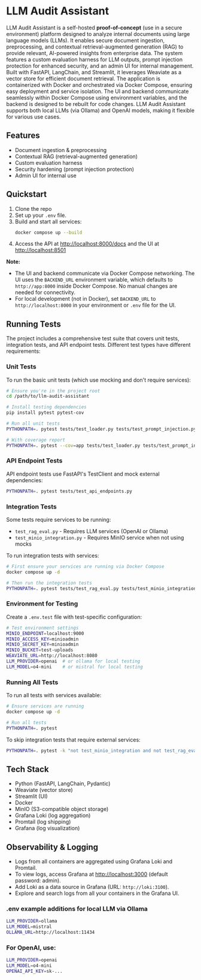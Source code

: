 # LLM Audit Assistant

LLM Audit Assistant is a self-hosted **proof-of-concept** (use in a secure environment) platform designed to analyze internal documents using large language models (LLMs). It enables secure document ingestion, preprocessing, and contextual retrieval-augmented generation (RAG) to provide relevant, AI-powered insights from enterprise data. The system features a custom evaluation harness for LLM outputs, prompt injection protection for enhanced security, and an admin UI for internal management. Built with FastAPI, LangChain, and Streamlit, it leverages Weaviate as a vector store for efficient document retrieval. The application is containerized with Docker and orchestrated via Docker Compose, ensuring easy deployment and service isolation. The UI and backend communicate seamlessly within Docker Compose using environment variables, and the backend is designed to be rebuilt for code changes. LLM Audit Assistant supports both local LLMs (via Ollama) and OpenAI models, making it flexible for various use cases.

## Features
- Document ingestion & preprocessing
- Contextual RAG (retrieval-augmented generation)
- Custom evaluation harness
- Security hardening (prompt injection protection)
- Admin UI for internal use

## Quickstart

1. Clone the repo
2. Set up your `.env` file.
3. Build and start all services:
   ```sh
   docker compose up --build
   ```
4. Access the API at [http://localhost:8000/docs](http://localhost:8000/docs) and the UI at [http://localhost:8501](http://localhost:8501)

**Note:**
- The UI and backend communicate via Docker Compose networking. The UI uses the `BACKEND_URL` environment variable, which defaults to `http://app:8000` inside Docker Compose. No manual changes are needed for connectivity.
- For local development (not in Docker), set `BACKEND_URL` to `http://localhost:8000` in your environment or `.env` file for the UI.

## Running Tests

The project includes a comprehensive test suite that covers unit tests, integration tests, and API endpoint tests. Different test types have different requirements:

### Unit Tests

To run the basic unit tests (which use mocking and don't require services):

```sh
# Ensure you're in the project root
cd /path/to/llm-audit-assistant

# Install testing dependencies
pip install pytest pytest-cov

# Run all unit tests
PYTHONPATH=. pytest tests/test_loader.py tests/test_prompt_injection.py

# With coverage report
PYTHONPATH=. pytest --cov=app tests/test_loader.py tests/test_prompt_injection.py
```

### API Endpoint Tests

API endpoint tests use FastAPI's TestClient and mock external dependencies:

```sh
PYTHONPATH=. pytest tests/test_api_endpoints.py
```

### Integration Tests

Some tests require services to be running:

- `test_rag_eval.py` - Requires LLM services (OpenAI or Ollama)
- `test_minio_integration.py` - Requires MinIO service when not using mocks

To run integration tests with services:

```sh
# First ensure your services are running via Docker Compose
docker compose up -d

# Then run the integration tests
PYTHONPATH=. pytest tests/test_rag_eval.py tests/test_minio_integration.py
```

### Environment for Testing

Create a `.env.test` file with test-specific configuration:

```bash
# Test environment settings
MINIO_ENDPOINT=localhost:9000
MINIO_ACCESS_KEY=minioadmin
MINIO_SECRET_KEY=minioadmin
MINIO_BUCKET=test-uploads
WEAVIATE_URL=http://localhost:8080
LLM_PROVIDER=openai  # or ollama for local testing
LLM_MODEL=o4-mini    # or mistral for local testing
```

### Running All Tests

To run all tests with services available:

```sh
# Ensure services are running
docker compose up -d

# Run all tests
PYTHONPATH=. pytest
```

To skip integration tests that require external services:

```sh
PYTHONPATH=. pytest -k "not test_minio_integration and not test_rag_eval[qa_pair0]"
```

## Tech Stack
- Python (FastAPI, LangChain, Pydantic)
- Weaviate (vector store)
- Streamlit (UI)
- Docker
- MinIO (S3-compatible object storage)
- Grafana Loki (log aggregation)
- Promtail (log shipping)
- Grafana (log visualization)

## Observability & Logging
- Logs from all containers are aggregated using Grafana Loki and Promtail.
- To view logs, access Grafana at [http://localhost:3000](http://localhost:3000) (default password: admin).
- Add Loki as a data source in Grafana (URL: `http://loki:3100`).
- Explore and search logs from all your containers in the Grafana UI.

### .env example additions for local LLM via Ollama
```bash
LLM_PROVIDER=ollama
LLM_MODEL=mistral
OLLAMA_URL=http://localhost:11434
```
### For OpenAI, use:
```bash
LLM_PROVIDER=openai
LLM_MODEL=o4-mini
OPENAI_API_KEY=sk-...
```
